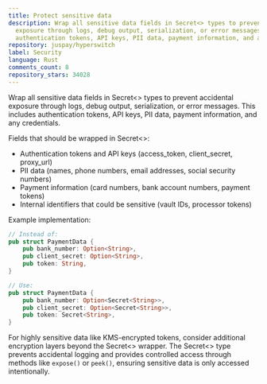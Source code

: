 ```yaml
---
title: Protect sensitive data
description: Wrap all sensitive data fields in Secret<> types to prevent accidental
  exposure through logs, debug output, serialization, or error messages. This includes
  authentication tokens, API keys, PII data, payment information, and any credentials.
repository: juspay/hyperswitch
label: Security
language: Rust
comments_count: 8
repository_stars: 34028
---
```


Wrap all sensitive data fields in Secret<> types to prevent accidental exposure through logs, debug output, serialization, or error messages. This includes authentication tokens, API keys, PII data, payment information, and any credentials.

Fields that should be wrapped in Secret<>:
- Authentication tokens and API keys (access_token, client_secret, proxy_url)
- PII data (names, phone numbers, email addresses, social security numbers)
- Payment information (card numbers, bank account numbers, payment tokens)
- Internal identifiers that could be sensitive (vault IDs, processor tokens)

Example implementation:
```rust
// Instead of:
pub struct PaymentData {
    pub bank_number: Option<String>,
    pub client_secret: Option<String>,
    pub token: String,
}

// Use:
pub struct PaymentData {
    pub bank_number: Option<Secret<String>>,
    pub client_secret: Option<Secret<String>>,
    pub token: Secret<String>,
}
```

For highly sensitive data like KMS-encrypted tokens, consider additional encryption layers beyond the Secret<> wrapper. The Secret<> type prevents accidental logging and provides controlled access through methods like `expose()` or `peek()`, ensuring sensitive data is only accessed intentionally.